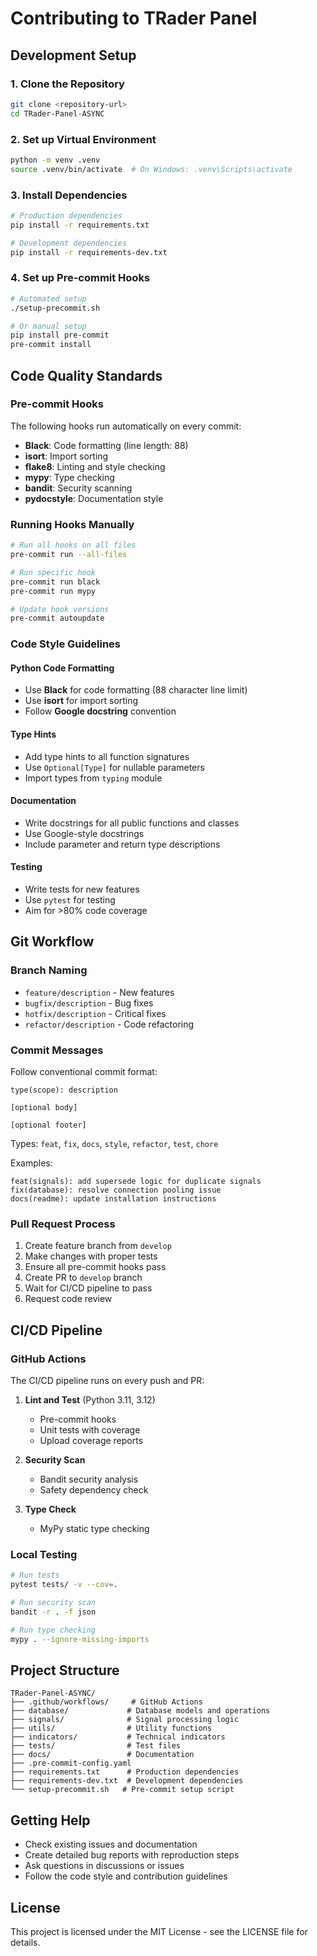 # Contributing to TRader Panel

## Development Setup

### 1. Clone the Repository
```bash
git clone <repository-url>
cd TRader-Panel-ASYNC
```

### 2. Set up Virtual Environment
```bash
python -m venv .venv
source .venv/bin/activate  # On Windows: .venv\Scripts\activate
```

### 3. Install Dependencies
```bash
# Production dependencies
pip install -r requirements.txt

# Development dependencies
pip install -r requirements-dev.txt
```

### 4. Set up Pre-commit Hooks
```bash
# Automated setup
./setup-precommit.sh

# Or manual setup
pip install pre-commit
pre-commit install
```

## Code Quality Standards

### Pre-commit Hooks
The following hooks run automatically on every commit:

- **Black**: Code formatting (line length: 88)
- **isort**: Import sorting
- **flake8**: Linting and style checking
- **mypy**: Type checking
- **bandit**: Security scanning
- **pydocstyle**: Documentation style

### Running Hooks Manually
```bash
# Run all hooks on all files
pre-commit run --all-files

# Run specific hook
pre-commit run black
pre-commit run mypy

# Update hook versions
pre-commit autoupdate
```

### Code Style Guidelines

#### Python Code Formatting
- Use **Black** for code formatting (88 character line limit)
- Use **isort** for import sorting
- Follow **Google docstring** convention

#### Type Hints
- Add type hints to all function signatures
- Use `Optional[Type]` for nullable parameters
- Import types from `typing` module

#### Documentation
- Write docstrings for all public functions and classes
- Use Google-style docstrings
- Include parameter and return type descriptions

#### Testing
- Write tests for new features
- Use `pytest` for testing
- Aim for >80% code coverage

## Git Workflow

### Branch Naming
- `feature/description` - New features
- `bugfix/description` - Bug fixes
- `hotfix/description` - Critical fixes
- `refactor/description` - Code refactoring

### Commit Messages
Follow conventional commit format:
```
type(scope): description

[optional body]

[optional footer]
```

Types: `feat`, `fix`, `docs`, `style`, `refactor`, `test`, `chore`

Examples:
```
feat(signals): add supersede logic for duplicate signals
fix(database): resolve connection pooling issue
docs(readme): update installation instructions
```

### Pull Request Process
1. Create feature branch from `develop`
2. Make changes with proper tests
3. Ensure all pre-commit hooks pass
4. Create PR to `develop` branch
5. Wait for CI/CD pipeline to pass
6. Request code review

## CI/CD Pipeline

### GitHub Actions
The CI/CD pipeline runs on every push and PR:

1. **Lint and Test** (Python 3.11, 3.12)
   - Pre-commit hooks
   - Unit tests with coverage
   - Upload coverage reports

2. **Security Scan**
   - Bandit security analysis
   - Safety dependency check

3. **Type Check**
   - MyPy static type checking

### Local Testing
```bash
# Run tests
pytest tests/ -v --cov=.

# Run security scan
bandit -r . -f json

# Run type checking
mypy . --ignore-missing-imports
```

## Project Structure

```
TRader-Panel-ASYNC/
├── .github/workflows/     # GitHub Actions
├── database/             # Database models and operations
├── signals/              # Signal processing logic
├── utils/                # Utility functions
├── indicators/           # Technical indicators
├── tests/                # Test files
├── docs/                 # Documentation
├── .pre-commit-config.yaml
├── requirements.txt      # Production dependencies
├── requirements-dev.txt  # Development dependencies
└── setup-precommit.sh   # Pre-commit setup script
```

## Getting Help

- Check existing issues and documentation
- Create detailed bug reports with reproduction steps
- Ask questions in discussions or issues
- Follow the code style and contribution guidelines

## License

This project is licensed under the MIT License - see the LICENSE file for details.
